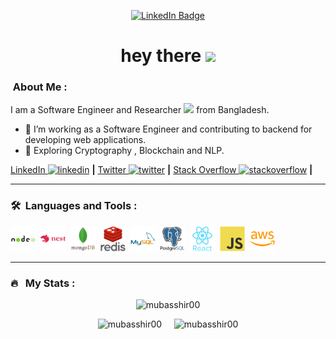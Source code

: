 
<p align="center">
<a href="https://www.linkedin.com/in/mubasshir-ahmed-696378137"><img src="https://img.shields.io/badge/LinkedIn-blue?style=for-the-badge&logo=linkedin&logoColor=white" alt="LinkedIn Badge"></a>
</p>


<h1 align="center">hey there <img src="https://media.giphy.com/media/hvRJCLFzcasrR4ia7z/giphy.gif" width="40"></h1>


### &nbsp;About Me :

I am a Software Engineer and Researcher <img src="https://media.giphy.com/media/WUlplcMpOCEmTGBtBW/giphy.gif" width="30"> from Bangladesh.

- 🔭 I’m working as a Software Engineer and contributing to backend for developing web applications.
- 🌱 Exploring Cryptography , Blockchain and NLP.

[LinkedIn <img height="20" width="20" src="https://cdn.jsdelivr.net/npm/simple-icons@v3/icons/linkedin.svg" alt="linkedin"/>](https://www.linkedin.com/in/mubasshir-ahmed-696378137/)
**|**
[Twitter <img height="20" width="20" src="https://cdn.jsdelivr.net/npm/simple-icons@v3/icons/twitter.svg" alt="twitter"/>](https://twitter.com/Mubassh35613287)
**|**
[Stack Overflow <img height="20" width="20" src="https://cdn.jsdelivr.net/npm/simple-icons@v3/icons/stackoverflow.svg" alt="stackoverflow"/>](https://stackoverflow.com/users/8407666/mubasshir00)
**|**

---

### 🛠 &nbsp;Languages and Tools :

<p>
<img src="https://github.com/devicons/devicon/blob/master/icons/nodejs/nodejs-original-wordmark.svg" title="NodeJS" alt="NodeJS" width="40" height="40"/>&nbsp;
<img src="https://github.com/devicons/devicon/blob/master/icons/nestjs/nestjs-plain-wordmark.svg" title="NestJS" alt="NestJS" width="40" height="40"/>&nbsp;
<img src="https://github.com/devicons/devicon/blob/master/icons/mongodb/mongodb-original-wordmark.svg" title="MongoDB" alt="MongoDB" width="40" height="40"/>&nbsp;
<img src="https://github.com/devicons/devicon/blob/master/icons/redis/redis-original-wordmark.svg" title="Redis" alt="Redis" width="40" height="40"/>&nbsp;
<img src="https://github.com/devicons/devicon/blob/master/icons/mysql/mysql-original-wordmark.svg" title="MySQL"  alt="MySQL" width="40" height="40"/>&nbsp;
<img src="https://github.com/devicons/devicon/blob/master/icons/postgresql/postgresql-original-wordmark.svg" title="PostGreSql"  alt="PostGreSql" width="40" height="40"/>&nbsp;
<img src="https://github.com/devicons/devicon/blob/master/icons/react/react-original-wordmark.svg" title="React" alt="React" width="40" height="40"/>&nbsp;
<img src="https://github.com/devicons/devicon/blob/master/icons/javascript/javascript-original.svg" title="JavaScript" alt="JavaScript" width="40" height="40"/>&nbsp;
<img src="https://github.com/devicons/devicon/blob/master/icons/amazonwebservices/amazonwebservices-plain-wordmark.svg" title="AWS" alt="AWS" width="40" height="40"/>&nbsp;
</p>

---

### 🔥 &nbsp; My Stats :

<p align="center" ><img src="https://github-readme-stats.vercel.app/api/top-langs?username=mubasshir00&show_icons=true&locale=en&layout=compact&theme=tokyonight" alt="mubasshir00" />  </p>

<p align="center "  >
                <img  width="48%"
               src="https://github-readme-stats.vercel.app/api?username=mubasshir00&show_icons=true&locale=en&theme=tokyonight" alt="mubasshir00" />  &nbsp; &nbsp; 
        <img width="48%" src="https://github-readme-streak-stats.herokuapp.com/?user=mubasshir00&&theme=tokyonight" alt="mubasshir00"  /></p>

